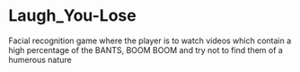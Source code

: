 # Laugh_You-Lose
Facial recognition game where the player is to watch videos which contain a high percentage of the BANTS, BOOM BOOM and try not to find them of a humerous nature

